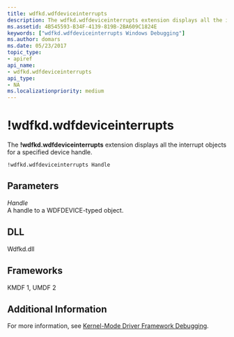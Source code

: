 ```yaml
---
title: wdfkd.wdfdeviceinterrupts
description: The wdfkd.wdfdeviceinterrupts extension displays all the interrupt objects for a specified device handle.
ms.assetid: 4B545593-B34F-4139-819B-2BA609C1824E
keywords: ["wdfkd.wdfdeviceinterrupts Windows Debugging"]
ms.author: domars
ms.date: 05/23/2017
topic_type:
- apiref
api_name:
- wdfkd.wdfdeviceinterrupts
api_type:
- NA
ms.localizationpriority: medium
---
```


# !wdfkd.wdfdeviceinterrupts


The **!wdfkd.wdfdeviceinterrupts** extension displays all the interrupt objects for a specified device handle.

```
!wdfkd.wdfdeviceinterrupts Handle
```

## <span id="Parameters"></span><span id="parameters"></span><span id="PARAMETERS"></span>Parameters


<span id="_______Handle______"></span><span id="_______handle______"></span><span id="_______HANDLE______"></span> *Handle*   
A handle to a WDFDEVICE-typed object.

## <span id="DLL"></span><span id="dll"></span>DLL


Wdfkd.dll

## <span id="Frameworks"></span><span id="frameworks"></span><span id="FRAMEWORKS"></span>Frameworks


KMDF 1, UMDF 2

## <span id="Additional_Information"></span><span id="additional_information"></span><span id="ADDITIONAL_INFORMATION"></span>Additional Information


For more information, see [Kernel-Mode Driver Framework Debugging](kernel-mode-driver-framework-debugging.md).

 

 





